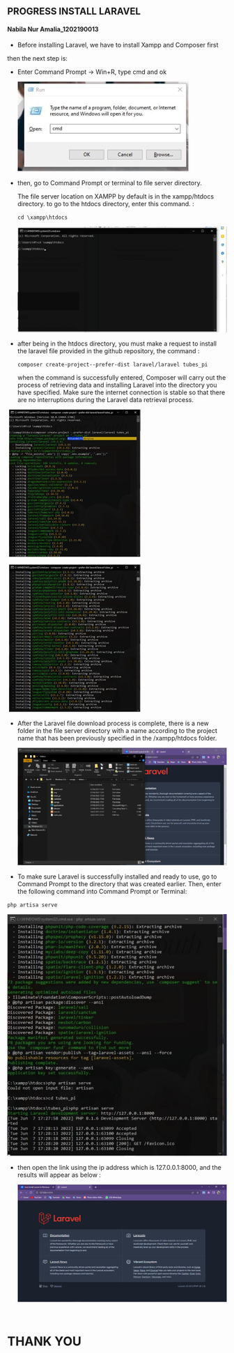 ## PROGRESS INSTALL LARAVEL

#### Nabila Nur Amalia_1202190013

- Before installing Laravel, we have to install Xampp and Composer first

then the next step is:

- Enter Command Prompt -> Win+R, type cmd and ok

  ![1.jpeg](https://github.com/nabill13/Integratif--IT0202---1202190013-/blob/main/1.jpeg?raw=true)

- then, go to Command Prompt or terminal to file server directory. 

  The file server location on XAMPP by default is in the xampp/htdocs directory. to go to the htdocs directory, enter this command. :

  ```
  cd \xampp\htdocs
  ```

   ![2.jpeg](https://github.com/nabill13/Integratif--IT0202---1202190013-/blob/main/2.jpeg?raw=true)

- after being in the htdocs directory, you must make a request to install the laravel file provided in the github repository, the command :

  ```
  composer create-project--prefer-dist laravel/laravel tubes_pi
  ```

  when the command is successfully entered, Composer will carry out the process of retrieving data and installing Laravel into the directory you have specified. Make sure the internet connection is stable so that there are no interruptions during the Laravel data retrieval process.

​		![3.jpeg](https://github.com/nabill13/Integratif--IT0202---1202190013-/blob/main/3.jpeg?raw=true)

​		![4.jpeg](https://github.com/nabill13/Integratif--IT0202---1202190013-/blob/main/4.jpeg?raw=true)

- After the Laravel file download process is complete, there is a new folder in the file server directory with a name according to the project name that has been previously specified in the /xampp/htdocs folder.

  ![6.png](https://github.com/nabill13/Integratif--IT0202---1202190013-/blob/main/6.png?raw=true)

  

- To make sure Laravel is successfully installed and ready to use, go to Command Prompt to the directory that was created earlier. Then, enter the following command into Command Prompt or Terminal:

```
php artisa serve
```

![5.jpeg](https://github.com/nabill13/Integratif--IT0202---1202190013-/blob/main/5.jpeg?raw=true)

- then open the link using the ip address which is 127.0.0.1:8000, and the results will appear as below :

  ![7.png](https://github.com/nabill13/Integratif--IT0202---1202190013-/blob/main/7.png?raw=true)



​	

# 	THANK YOU